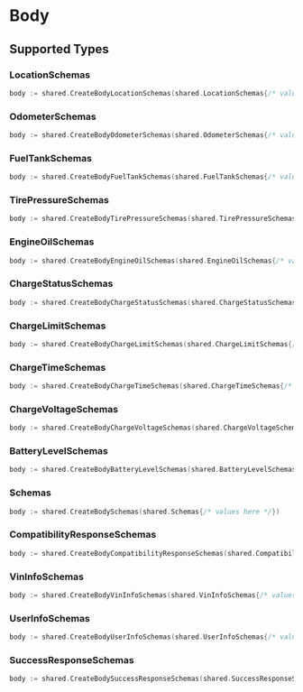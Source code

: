 # Body


## Supported Types

### LocationSchemas

```go
body := shared.CreateBodyLocationSchemas(shared.LocationSchemas{/* values here */})
```

### OdometerSchemas

```go
body := shared.CreateBodyOdometerSchemas(shared.OdometerSchemas{/* values here */})
```

### FuelTankSchemas

```go
body := shared.CreateBodyFuelTankSchemas(shared.FuelTankSchemas{/* values here */})
```

### TirePressureSchemas

```go
body := shared.CreateBodyTirePressureSchemas(shared.TirePressureSchemas{/* values here */})
```

### EngineOilSchemas

```go
body := shared.CreateBodyEngineOilSchemas(shared.EngineOilSchemas{/* values here */})
```

### ChargeStatusSchemas

```go
body := shared.CreateBodyChargeStatusSchemas(shared.ChargeStatusSchemas{/* values here */})
```

### ChargeLimitSchemas

```go
body := shared.CreateBodyChargeLimitSchemas(shared.ChargeLimitSchemas{/* values here */})
```

### ChargeTimeSchemas

```go
body := shared.CreateBodyChargeTimeSchemas(shared.ChargeTimeSchemas{/* values here */})
```

### ChargeVoltageSchemas

```go
body := shared.CreateBodyChargeVoltageSchemas(shared.ChargeVoltageSchemas{/* values here */})
```

### BatteryLevelSchemas

```go
body := shared.CreateBodyBatteryLevelSchemas(shared.BatteryLevelSchemas{/* values here */})
```

### Schemas

```go
body := shared.CreateBodySchemas(shared.Schemas{/* values here */})
```

### CompatibilityResponseSchemas

```go
body := shared.CreateBodyCompatibilityResponseSchemas(shared.CompatibilityResponseSchemas{/* values here */})
```

### VinInfoSchemas

```go
body := shared.CreateBodyVinInfoSchemas(shared.VinInfoSchemas{/* values here */})
```

### UserInfoSchemas

```go
body := shared.CreateBodyUserInfoSchemas(shared.UserInfoSchemas{/* values here */})
```

### SuccessResponseSchemas

```go
body := shared.CreateBodySuccessResponseSchemas(shared.SuccessResponseSchemas{/* values here */})
```


